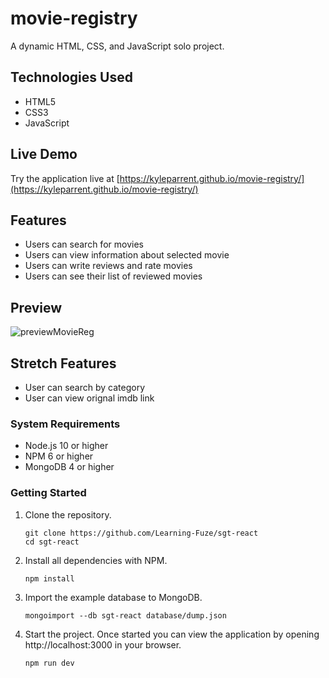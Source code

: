 # movie-registry

A dynamic HTML, CSS, and JavaScript solo project.



## Technologies Used

- HTML5
- CSS3
- JavaScript

## Live Demo

Try the application live at [https://kyleparrent.github.io/movie-registry/](https://kyleparrent.github.io/movie-registry/)

## Features

- Users can search for movies
- Users can view information about selected movie
- Users can write reviews and rate movies
- Users can see their list of reviewed movies

## Preview

![previewMovieReg](https://user-images.githubusercontent.com/99702540/174416269-757f4044-b071-414e-b7c4-e43939c95bcb.gif)


## Stretch Features

- User can search by category
- User can view orignal imdb link

### System Requirements

- Node.js 10 or higher
- NPM 6 or higher
- MongoDB 4 or higher

### Getting Started

1. Clone the repository.

    ```shell
    git clone https://github.com/Learning-Fuze/sgt-react
    cd sgt-react
    ```

1. Install all dependencies with NPM.

    ```shell
    npm install
    ```

1. Import the example database to MongoDB.

    ```shell
    mongoimport --db sgt-react database/dump.json
    ```

1. Start the project. Once started you can view the application by opening http://localhost:3000 in your browser.

    ```shell
    npm run dev
    ```
